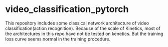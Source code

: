 # video_classification_pytorch
This repository includes some classical network architecture of video classification(action recognition). Because of the scale of Kinetics,  most of the architectures in this repo have not be tested on kenetics. But the training loss curve seems normal in the training procedure.
